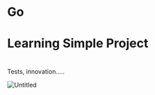 # Go 
# Learning Simple Project
#
#
Tests, innovation.....

![Untitled](https://github.com/cooler-SAI/Go/assets/812439/a06f2391-7a4c-4d4e-9627-b50381a73244)

